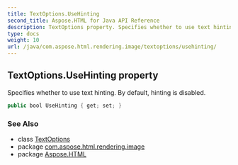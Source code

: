 ```yaml
---
title: TextOptions.UseHinting
second_title: Aspose.HTML for Java API Reference
description: TextOptions property. Specifies whether to use text hinting. By default hinting is disabled
type: docs
weight: 10
url: /java/com.aspose.html.rendering.image/textoptions/usehinting/
---
```

## TextOptions.UseHinting property

Specifies whether to use text hinting. By default, hinting is disabled.

```java
public bool UseHinting { get; set; }
```

### See Also

* class [TextOptions](../)
* package [com.aspose.html.rendering.image](../../../com.aspose.html.rendering.image/)
* package [Aspose.HTML](../../../)
